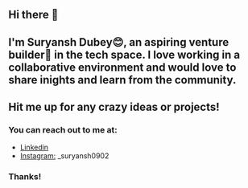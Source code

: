 ## Hi there 👋
## I'm Suryansh Dubey😊, an aspiring venture builder👷 in the tech space. I love working in a collaborative environment and would love to share inights and learn from the community.
## Hit me up for any crazy ideas or projects!

### You can reach out to me at: 
<ul> 
<li><a href="https://www.linkedin.com/in/suryanshdubey0902">Linkedin</a> </li>
<li><a href="https://www.instagram.com/_suryansh0902">Instagram:</a> _suryansh0902</li>
</ul>

### Thanks!

<!--
**suryansh924/suryansh924** is a ✨ _special_ ✨ repository because its `README.md` (this file) appears on your GitHub profile.

Here are some ideas to get you started:

- 🔭 I’m currently working on ...
- 🌱 I’m currently learning ...
- 👯 I’m looking to collaborate on ...
- 🤔 I’m looking for help with ...
- 💬 Ask me about ...
- 📫 How to reach me: ...
- 😄 Pronouns: ...
- ⚡ Fun fact: ...
-->
